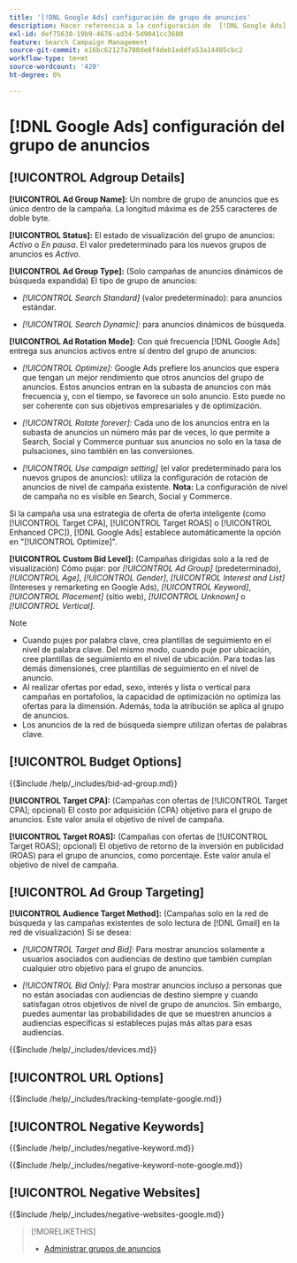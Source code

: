 ```yaml
---
title: '[!DNL Google Ads] configuración de grupo de anuncios'
description: Hacer referencia a la configuración de  [!DNL Google Ads] grupos de anuncios.
exl-id: def75630-19b9-4676-ad34-5d9041cc3680
feature: Search Campaign Management
source-git-commit: e16bc62127a708de8f4deb1eddfa53a14405cbc2
workflow-type: tm+mt
source-wordcount: '420'
ht-degree: 0%

---
```


# [!DNL Google Ads] configuración del grupo de anuncios

## [!UICONTROL Adgroup Details]

**[!UICONTROL Ad Group Name]:** Un nombre de grupo de anuncios que es único dentro de la campaña. La longitud máxima es de 255 caracteres de doble byte.

**[!UICONTROL Status]:** El estado de visualización del grupo de anuncios: *Activo* o *En pausa*. El valor predeterminado para los nuevos grupos de anuncios es *Activo*.

**[!UICONTROL Ad Group Type]:** (Solo campañas de anuncios dinámicos de búsqueda expandida) El tipo de grupo de anuncios:

* *[!UICONTROL Search Standard]* (valor predeterminado): para anuncios estándar.

* *[!UICONTROL Search Dynamic]:* para anuncios dinámicos de búsqueda.

**[!UICONTROL Ad Rotation Mode]:** Con qué frecuencia [!DNL Google Ads] entrega sus anuncios activos entre sí dentro del grupo de anuncios:

* *[!UICONTROL Optimize]:* Google Ads prefiere los anuncios que espera que tengan un mejor rendimiento que otros anuncios del grupo de anuncios. Estos anuncios entran en la subasta de anuncios con más frecuencia y, con el tiempo, se favorece un solo anuncio. Esto puede no ser coherente con sus objetivos empresariales y de optimización.

* *[!UICONTROL Rotate forever]:*   Cada uno de los anuncios entra en la subasta de anuncios un número más par de veces, lo que permite a Search, Social y Commerce puntuar sus anuncios no solo en la tasa de pulsaciones, sino también en las conversiones.

* *[!UICONTROL Use campaign setting]* (el valor predeterminado para los nuevos grupos de anuncios): utiliza la configuración de rotación de anuncios de nivel de campaña existente. **Nota:** La configuración de nivel de campaña no es visible en Search, Social y Commerce.

Si la campaña usa una estrategia de oferta de oferta inteligente (como [!UICONTROL Target CPA], [!UICONTROL Target ROAS] o [!UICONTROL Enhanced CPC]), [!DNL Google Ads] establece automáticamente la opción en &quot;[!UICONTROL Optimize]&quot;.

**[!UICONTROL Custom Bid Level]:** (Campañas dirigidas solo a la red de visualización) Cómo pujar: por *[!UICONTROL Ad Group]* (predeterminado), *[!UICONTROL Age]*, *[!UICONTROL Gender]*, *[!UICONTROL Interest and List]* (Intereses y remarketing en Google Ads), *[!UICONTROL Keyword]*, *[!UICONTROL Placement]* (sitio web), *[!UICONTROL Unknown]* o *[!UICONTROL Vertical]*.

>[!NOTE]
>
>* Cuando pujes por palabra clave, crea plantillas de seguimiento en el nivel de palabra clave. Del mismo modo, cuando puje por ubicación, cree plantillas de seguimiento en el nivel de ubicación. Para todas las demás dimensiones, cree plantillas de seguimiento en el nivel de anuncio.
>* Al realizar ofertas por edad, sexo, interés y lista o vertical para campañas en portafolios, la capacidad de optimización no optimiza las ofertas para la dimensión. Además, toda la atribución se aplica al grupo de anuncios.
>* Los anuncios de la red de búsqueda siempre utilizan ofertas de palabras clave.

## [!UICONTROL Budget Options]

<!-- **[!UICONTROL Bid]:** -->

{{$include /help/_includes/bid-ad-group.md}}

**[!UICONTROL Target CPA]:** (Campañas con ofertas de [!UICONTROL Target CPA]; opcional) El costo por adquisición (CPA) objetivo para el grupo de anuncios. Este valor anula el objetivo de nivel de campaña.

**[!UICONTROL Target ROAS]:** (Campañas con ofertas de [!UICONTROL Target ROAS]; opcional) El objetivo de retorno de la inversión en publicidad (ROAS) para el grupo de anuncios, como porcentaje. Este valor anula el objetivo de nivel de campaña.

## [!UICONTROL Ad Group Targeting]

**[!UICONTROL Audience Target Method]:** (Campañas solo en la red de búsqueda y las campañas existentes de solo lectura de [!DNL Gmail] en la red de visualización) Si se desea:

* *[!UICONTROL Target and Bid]:* Para mostrar anuncios solamente a usuarios asociados con audiencias de destino que también cumplan cualquier otro objetivo para el grupo de anuncios.

* *[!UICONTROL Bid Only]:* Para mostrar anuncios incluso a personas que no están asociadas con audiencias de destino siempre y cuando satisfagan otros objetivos de nivel de grupo de anuncios. Sin embargo, puedes aumentar las probabilidades de que se muestren anuncios a audiencias específicas si estableces pujas más altas para esas audiencias.

<!-- **[!UICONTROL Devices]:** -->

{{$include /help/_includes/devices.md}}

## [!UICONTROL URL Options]

<!-- **[!UICONTROL Tracking Template]:** -->

{{$include /help/_includes/tracking-template-google.md}}

## [!UICONTROL Negative Keywords]

<!-- **[!UICONTROL Negative Keywords]:** -->

{{$include /help/_includes/negative-keyword.md}}

<!-- Note for **[!UICONTROL Negative Keywords]:** -->

{{$include /help/_includes/negative-keyword-note-google.md}}

## [!UICONTROL Negative Websites]

<!-- **[!UICONTROL Negative Websites]:** -->

{{$include /help/_includes/negative-websites-google.md}}

>[!MORELIKETHIS]
>
>* [Administrar grupos de anuncios](/help/search-social-commerce/campaign-management/campaigns/ad-group-manage.md)

